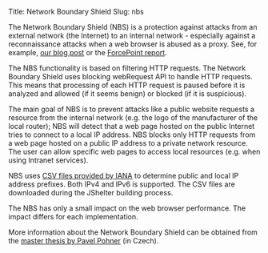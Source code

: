 Title: Network Boundary Shield
Slug: nbs

The Network Boundary Shield (NBS) is a protection against attacks from an
external network (the Internet) to an internal network - especially against a
reconnaissance attacks when a web browser is abused as a proxy. See, for
example, [our blog post](/localportscanning/) or the [ForcePoint
report](https://www.forcepoint.com/blog/x-labs/attacking-internal-network-public-internet-using-browser-proxy).

The NBS functionality is based on filtering HTTP requests. The Network Boundary
Shield uses blocking webRequest API to handle HTTP requests. This means that
processing of each HTTP request is paused before it is analyzed and allowed (if
it seems benign) or blocked (if it is suspicious).

The main goal of NBS is to prevent attacks like a public website requests a
resource from the internal network (e.g. the logo of the manufacturer of the
local router); NBS will detect that a web page hosted on the public Internet
tries to connect to a local IP address. NBS blocks only HTTP requests from a web
page hosted on a public IP address to a private network resource. The user can
allow specific web pages to access local resources (e.g. when using Intranet
services).

NBS uses [CSV files provided by
IANA](https://www.iana.org/assignments/locally-served-dns-zones/locally-served-dns-zones.xml)
to determine public and local IP address prefixes. Both IPv4 and IPv6 is
supported. The CSV files are downloaded during the JShelter building process.

The NBS has only a small impact on the web browser performance. The impact
differs for each implementation.

More information about the Network Boundary Shield can be obtained from the
[master thesis by Pavel
Pohner](https://www.vutbr.cz/studenti/zav-prace/detail/129272) (in Czech).
